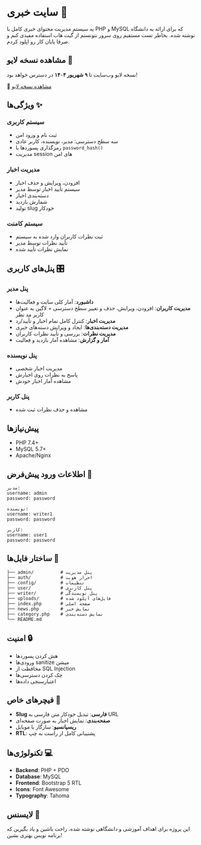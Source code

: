 # سایت خبری 📰

یه سیستم مدیریت محتوای خبری کامل با PHP و MySQL که برای ارائه به دانشگاه نوشته شده.
بخاطر تست مستقیم روی سرور نتونستم از گیت هاب استفاده مفیدی کنم و صرفا پایان کار رو اپلود کردم.

## مشاهده نسخه لایو 🚀
نسخه لایو وب‌سایت تا **۹ شهریور ۱۴۰۴** در دسترس خواهد بود!

🔗 [مشاهده نسخه لایو](https://news-uni.mohammadmkia.ir)

## ویژگی‌ها ✨

### سیستم کاربری
- ثبت نام و ورود امن
- سه سطح دسترسی: مدیر، نویسنده، کاربر عادی
- رمزگذاری پسوردها با `password_hash()`
- مدیریت session های امن

### مدیریت اخبار
- افزودن، ویرایش و حذف اخبار
- سیستم تأیید اخبار توسط مدیر
- دسته‌بندی اخبار
- شمارش بازدید
- تولید slug خودکار

### سیستم کامنت
- ثبت نظرات کاربران وارد شده به سیستم
- تأیید نظرات توسط مدیر
- نمایش نظرات تأیید شده

## پنل‌های کاربری 🎛️

### پنل مدیر
- **داشبورد**: آمار کلی سایت و فعالیت‌ها
- **مدیریت کاربران**: افزودن، ویرایش، حذف و تغییر سطح دسترسی + لاگین به عنوان کاربر مد نظر
- **مدیریت اخبار**: کنترل کامل تمام اخبار و تأیید/رد
- **مدیریت دسته‌بندی‌ها**: ایجاد و ویرایش دسته‌های خبری
- **مدیریت نظرات**: بررسی و تأیید نظرات کاربران
- **آمار و گزارش**: مشاهده آمار بازدید و فعالیت

### پنل نویسنده
- مدیریت اخبار شخصی
- پاسخ به نظرات روی اخبارش
- مشاهده آمار اخبار خودش

### پنل کاربر
- مشاهده و حذف نظرات ثبت شده

## پیش‌نیازها
- PHP 7.4+
- MySQL 5.7+
- Apache/Nginx

## اطلاعات ورود پیش‌فرض 🔑

```
مدیر:
username: admin
password: password

نویسنده:
username: writer1  
password: password

کاربر:
username: user1
password: password
```

## ساختار فایل‌ها 📁

```
├── admin/          # پنل مدیریت
├── auth/           # احراز هویت
├── config/         # تنظیمات
├── user/           # پنل کاربری
├── writer/         # پنل نویسندگی
├── uploads/        # فایل‌های آپلود شده
├── index.php       # صفحه اصلی
├── news.php        # نمایش خبر
├── category.php    # نمایش دسته‌بندی
└── README.md
```

## امنیت 🔒

- هش کردن پسوردها
- ورودی‌ها sanitize میشن
- محافظت از SQL Injection
- چک کردن دسترسی‌ها
- اعتبارسنجی داده‌ها

## فیچرهای خاص 🎯

- **Slug فارسی**: تبدیل خودکار متن فارسی به URL
- **صفحه‌بندی**: نمایش اخبار به صورت صفحه‌ای
- **ریسپانسیو**: سازگار با موبایل
- **RTL**: پشتیبانی کامل از راست به چپ

## تکنولوژی‌ها 💻

- **Backend**: PHP + PDO
- **Database**: MySQL
- **Frontend**: Bootstrap 5 RTL
- **Icons**: Font Awesome
- **Typography**: Tahoma

## لایسنس 📄

این پروژه برای اهداف آموزشی و دانشگاهی نوشته شده، راحت باشین و یاد بگیرین که برنامه نویس بهتری بشین!